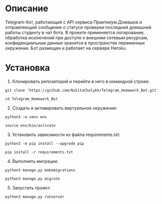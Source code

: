 # Описание

Telegram-бот, работающий с API сервиса Практикум.Домашка и отправляющий сообщение о статусе проверки последней домашней работы студенту в чат бота. В проекте применяется логирование, обработка исключений при доступе к внешним сетевым ресурсам, конфиденциальные данные хранятся в пространстве переменных окружения. Бот размещен и работает на сервере Heroku.

# Установка

1. Клонировать репозиторий и перейти в него в командной строке:
```
git clone 'https://github.com/NikitaChalykh/Telegram_Homework_Bot.git'
```
```
cd Telegram_Homework_Bot
```
2. Cоздать и активировать виртуальное окружение:
```
python3 -m venv env
```
```
source env/bin/activate
```
3. Установить зависимости из файла requirements.txt:
```
python3 -m pip install --upgrade pip
```
```
pip install -r requirements.txt
```
4. Выполнить миграции:
```
python3 manage.py makemigrations
```
```
python3 manage.py migrate
```
5. Запустить проект:
```
python3 manage.py runserver
```
